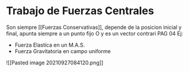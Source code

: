 # Trabajo de Fuerzas Centrales
Son siempre [[Fuerzas Conservativas]], depende de la posicion inicial y final, apunta siempre a un punto fijo O y es un vector contrari PAG 04
Ej: 
- Fuerza Elastica en un M.A.S.
- Fuerza Gravitatoria en campo uniforme

![[Pasted image 20210927084120.png]]
